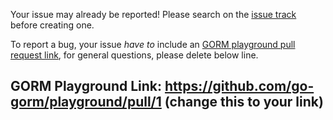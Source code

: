Your issue may already be reported! Please search on the [issue track](https://github.com/go-gorm/gorm/issues) before creating one.

To report a bug, your issue *have to* include an [GORM playground pull request link](https://github.com/go-gorm/playground), for general questions, please delete below line.

## GORM Playground Link: https://github.com/go-gorm/playground/pull/1 (change this to your link)
